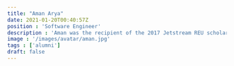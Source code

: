 ```yaml
---
title: "Aman Arya"
date: 2021-01-20T00:40:57Z
position : 'Software Engineer'
description : 'Aman was the recipient of the 2017 Jetstream REU scholarship and worked with the Jetstream cloud platform and Amazon AWS to extend service to brailife.io. After working with the brainlife.io team, Aman took a position as Software Engineer at Amazon.'
image : '/images/avatar/aman.jpg'
tags : ['alumni']
draft: false
---
```

